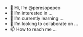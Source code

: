 - 👋 Hi, I’m @peresopepeo
- 👀 I’m interested in ...
- 🌱 I’m currently learning ...
- 💞️ I’m looking to collaborate on ...
- 📫 How to reach me ...

<!---
peresopepeo/peresopepeo is a ✨ special ✨ repository because its `README.md` (this file) appears on your GitHub profile.
You can click the Preview link to take a look at your changes.
--->
